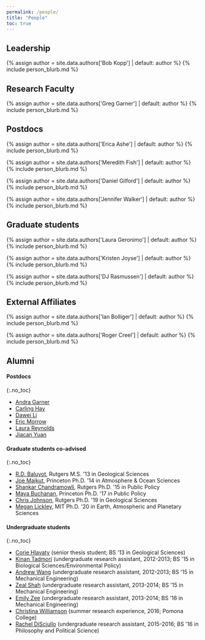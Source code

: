 ```yaml
---
permalink: /people/
title: "People" 
toc: true
---
```


## Leadership

{% assign author = site.data.authors['Bob Kopp'] | default: author %}
{% include person_blurb.md %}

## Research Faculty

{% assign author = site.data.authors['Greg Garner'] | default: author %}
{% include person_blurb.md %}

## Postdocs

{% assign author = site.data.authors['Erica Ashe'] | default: author %}
{% include person_blurb.md %}

{% assign author = site.data.authors['Meredith Fish'] | default: author %}
{% include person_blurb.md %}

{% assign author = site.data.authors['Daniel Gilford'] | default: author %}
{% include person_blurb.md %}

{% assign author = site.data.authors['Jennifer Walker'] | default: author %}
{% include person_blurb.md %}
  
## Graduate students

{% assign author = site.data.authors['Laura Geronimo'] | default: author %}
{% include person_blurb.md %}

{% assign author = site.data.authors['Kristen Joyse'] | default: author %}
{% include person_blurb.md %}

{% assign author = site.data.authors['DJ Rasmussen'] | default: author %}
{% include person_blurb.md %}


## External Affiliates

{% assign author = site.data.authors['Ian Bolliger'] | default: author %}
{% include person_blurb.md %}

{% assign author = site.data.authors['Roger Creel'] | default: author %}
{% include person_blurb.md %}


## Alumni

#### Postdocs
{:.no_toc}

* [Andra Garner](https://sites.google.com/site/andrajreed/home?authuser=0)
* [Carling Hay](http://www.carlinghay.com)
* [Dawei Li](https://scholar.google.com/citations?user=qfAPnEIAAAAJ&hl=en&oi=sra)
* [Eric Morrow](http://www.ericmorrow.ca)
*  [Laura Reynolds](https://scholar.google.com/citations?hl=en&user=dsGpWHcAAAAJ)
* [Jiacan Yuan](https://www.researchgate.net/profile/Jiacan_Yuan)

#### Graduate students co-advised
{:.no_toc}

* [R.D. Baluyot](https://www.linkedin.com/pub/ronidell-baluyot/72/2b5/359), Rutgers M.S. '13 in Geological Sciences
* [Joe Majkut](https://niskanencenter.org/blog/staff/director-of-climate-science-2/), Princeton  Ph.D. '14 in Atmosphere & Ocean Sciences
* [Shankar Chandramowli](https://www.linkedin.com/pub/shankar-chandramowli/10/4a9/78), Rutgers Ph.D. '15 in Public Policy
* [Maya Buchanan](https://www.linkedin.com/in/maya-buchanan-b544a87/), Princeton Ph.D. '17 in Public Policy
* [Chris Johnson](), Rutgers Ph.D. '19 in Geological Sciences
* [Megan Lickley](http://paocweb.mit.edu/people/mlickley), MIT Ph.D. '20 in Earth, Atmospheric and Planetary Sciences


#### Undergraduate students
{:.no_toc}

* [Corie Hlavaty](https://www.linkedin.com/in/corie-hlavaty-7a2a92b2/) (senior thesis student; BS '13 in Geological Sciences)
* [Kinan Tadmori](https://www.linkedin.com/pub/kinan-tadmori/b0/42a/212) (undergraduate research assistant, 2012-2013; BS '15 in Biological Sciences/Environmental Policy)
* [Andrew Wang](https://www.linkedin.com/in/andrewericwang/) (undergraduate research assistant, 2012-2013; BS '15 in Mechanical Engineering)
* [Zeal Shah](https://www.linkedin.com/pub/zeal-shah/a3/902/353) (undergraduate research assistant, 2013-2014; BS '15 in Mechanical Engineering)
* [Emily Zee](https://www.linkedin.com/pub/emily-zee/89/19a/56) (undergraduate research assistant, 2013-2014; BS '16 in Mechanical Engineering)
* [Christina Williamson](http://reu.dimacs.rutgers.edu/~chrisw/) (summer research experience, 2016; Pomona College)
* [Rachel DiSciullo](https://www.linkedin.com/pub/rachel-k-disciullo/8a/931/431) (undergraduate research assistant, 2015-2016; BS '16 in Philosophy and Political Science)

